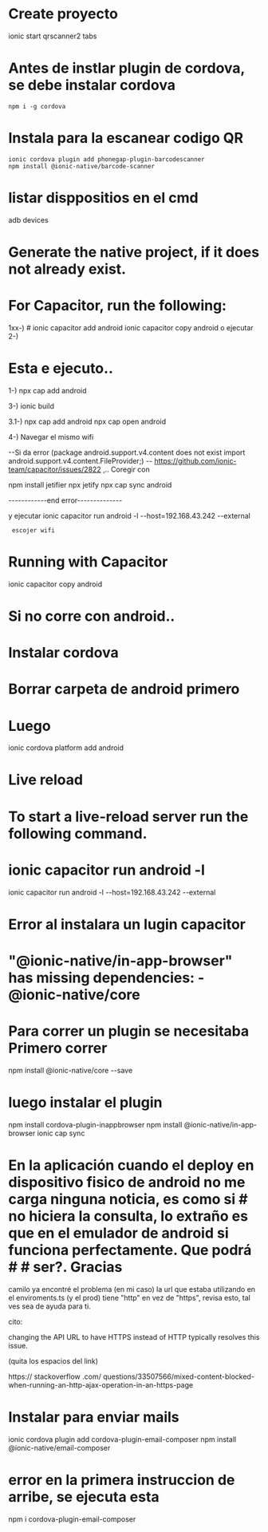  
 # Create proyecto
   ionic start qrscanner2 tabs
 
 # Antes de instlar plugin de cordova, se  debe instalar cordova
    npm i -g cordova

    
 #   Instala para la escanear codigo QR
    ionic cordova plugin add phonegap-plugin-barcodescanner    
    npm install @ionic-native/barcode-scanner


 # listar disppositios en el cmd
  adb devices

# Generate the native project, if it does not already exist.
# For Capacitor, run the following:

1xx-) #
ionic capacitor add android 
ionic capacitor copy android
o ejecutar
2-) 
 # Esta e ejecuto..
 1-)   npx cap add android 

3-)  ionic build 

3.1-)  npx cap add android 
       npx cap open android

4-) Navegar el mismo wifi



--Si da error (package android.support.v4.content does not exist import android.support.v4.content.FileProvider;)
-- https://github.com/ionic-team/capacitor/issues/2822
,.. Coregir con

npm install jetifier
npx jetify
npx cap sync android

------------end error--------------

   y ejecutar
     ionic capacitor run android -l --host=192.168.43.242 --external 

     escojer wifi

# Running with Capacitor
ionic capacitor copy android

# Si no corre con android..
# Instalar cordova
# Borrar carpeta de android primero
# Luego
ionic cordova platform add android

# Live reload
# To start a live-reload server run the following command.

# ionic capacitor run android -l

ionic capacitor run android -l --host=192.168.43.242 --external 

# Error al instalara un lugin capacitor
   # "@ionic-native/in-app-browser" has missing dependencies:  - @ionic-native/core

# Para correr  un plugin se necesitaba Primero correr
   npm install @ionic-native/core --save

# luego instalar el plugin
  
  npm install cordova-plugin-inappbrowser
  npm install @ionic-native/in-app-browser
  ionic cap sync

  # 
  # En la aplicación cuando el deploy en dispositivo fisico de android no me carga ninguna noticia, es como si # no hiciera la consulta, lo extraño es que en el emulador de android si funciona perfectamente. Que podrá # # ser?. Gracias

  camilo ya encontré el problema (en mi caso) la url que estaba utilizando en el enviroments.ts (y el prod) tiene "http" en vez de "https", revisa esto, tal ves sea de ayuda para ti.



cito:

changing the API URL to have HTTPS instead of HTTP typically resolves this issue.

(quita los espacios del link)

https:// stackoverflow .com/ questions/33507566/mixed-content-blocked-when-running-an-http-ajax-operation-in-an-https-page


# Instalar para enviar mails
ionic cordova plugin add cordova-plugin-email-composer
npm install @ionic-native/email-composer
# error en la primera instruccion de arribe, se ejecuta esta
npm i cordova-plugin-email-composer
